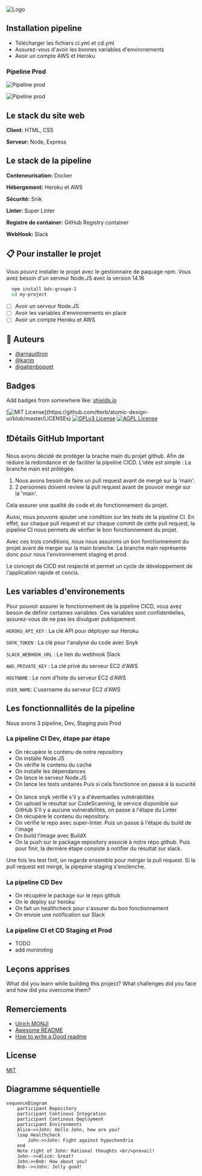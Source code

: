 
![Logo](https://github.blog/wp-content/uploads/2019/08/DL-V2-LinkedIn_FB.png?fit=1200%2C630)


## Installation pipeline

- Télécharger les fichiers ci.yml et cd.yml 
- Assurez-vous d'avoir les bonnes variables d'environements
- Avoir un compte AWS et Heroku

### Pipeline Prod
![Pipeline prod](https://i.imgur.com/saUIvmh.png)


![Pipeline prod](https://i.imgur.com/e07mQfIl.png)

## Le stack du site web

**Client:** HTML, CSS

**Serveur:** Node, Express


## Le stack de la pipeline

**Conteneurisation:** Docker

**Hébergement:** Heroku et AWS

**Sécurité:** Snik

**Linter:** Super Linter

**Registre de container:** GitHub Registry container

**WebHook:** Slack
## 📋 Pour installer le projet

Vous pouvrz installer le projet avec le gestionnaire de paquage npm.
Vous avez besoin d'un serveur Node.JS avec la version 14.16

```bash
  npm install bdx-groupe-1
  cd my-project
```

- [ ]  Avoir un serveur Node.JS
- [ ]  Avoir les variables d'environements en place
- [ ]  Avoir un compte Heroku et AWS
## 📝 Auteurs

- [@arnaudtron](https://www.github.com/arnaudtron)
- [@karim](https://www.github.com/styldown)
- [@gatienboquet](https://www.github.com/gatienboquet)
## Badges

Add badges from somewhere like: [shields.io](https://shields.io/)

[![MIT License](https://img.shields.io/apm/l/atomic-design-ui.svg?)](https://github.com/tterb/atomic-design-ui/blob/master/LICENSEs)
[![GPLv3 License](https://img.shields.io/badge/License-GPL%20v3-yellow.svg)](https://opensource.org/licenses/)
[![AGPL License](https://img.shields.io/badge/license-AGPL-blue.svg)](http://www.gnu.org/licenses/agpl-3.0)

## ❗Détails GitHub Important

Nous avons décidé de protéger la brache main du projet github. 
Afin de réduire la redondance et de faciliter la pipeline CICD.
L'idée est simple : La branche main est prôtégée.

1. Nous avons besoin de faire un pull request avant de mergé sur la 'main'.
2. 2 personnes doivent review la pull request avant de pouvoir mergé sur la 'main'.

Cela assurer une qualité de code et de fonctionnement du projet.

Aussi, nous pouvons ajouter une condition sur les tests de la pipeline CI.
En effet, sur chaque pull request et sur chaque commit de cette pull request, la pipeline CI nous permets de vérifier le bon fonctionnement du projet.

Avec ces trois conditions, nous nous assurons un bon fonctionnement du projet avant de merger sur la main branche.
La branche main représente donc pour nous l'environnement  staging et prod.

Le concept de CICD est respecté et permet un cycle de développement de l'application rapide et concis.

## Les variables d'environements 

Pour pouvoir assurer le fonctionnement  de la pipeline CICD, vous avez besoin de définir certaines variables. 
Ces variables sont confidentielles, assurez-vous de ne pas les divulguer publiquement.

`HEROKU_API_KEY` : La clé API pour déployer sur Heroku

`SNYK_TOKEN` : La clé pour l'analyse du code avec Snyk

`SLACK_WEBHOOK_URL` : Le lien du webhook Slack

`AWS_PRIVATE_KEY` : La clé privé du serveur EC2 d'AWS

`HOSTNAME` : Le nom d'hote du serveur EC2 d'AWS

`USER_NAME`: L'username du serveur EC2 d'AWS
## Les fonctionnallités de la pipeline
Nous avons 3 pipeline, Dev, Staging puis Prod

### La pipeline CI Dev, étape par étape

- On récupère le contenu de notre repository
- On installe Node.JS 
- On vérifie le contenu du cache
- On installe les dépendances
- On lance le serveur Node.JS
- On lance les tests unitaires
Puis si cela fonctionne on passe à la sucurité :
- On lance snyk vérifié s'il y a d'éventuelles vulnérabilités
- On upload le résultat sur CodeScanning, le service disponible sur GitHub
S'il y a aucune vulnerabilités, on passe à l'étape du Linter
- On récupère le contenu du repository.
- On vérifie le repo avec super-linter.
Puis un passe à l'étape du build de l'image
- On build l'image avec BuildX
- On la push sur le package repository associé à notre répo github.
Puis pour finir, la dernière étape consiste à notifier du résultat sur slack.

Une fois les test finit, on regarde ensemble pour mérger la pull request.
Si la pull request est mergé, la pipepine staging s'enclenche.

### La pipeline CD Dev

- On récupère le package sur le repo github 
- On le deploy sur heroku
- On fait un healthcheck pour s'assurer du bon fonctionnement
- On envoie une notification sur Slack

### La pipeline CI et CD Staging et Prod

- TODO
- add moniroting


## Leçons apprises

What did you learn while building this project? What challenges did you face and how did you overcome them?


## Remerciements

 - [Ulrich MONJI](https://github.com/ulrichmonji)
 - [Awesome README](https://github.com/matiassingers/awesome-readme)
 - [How to write a Good readme](https://bulldogjob.com/news/449-how-to-write-a-good-readme-for-your-github-project)


## License

[MIT](https://choosealicense.com/licenses/mit/)


## Diagramme séquentielle

```mermaid
sequenceDiagram
    participant Repository
    participant Continous Integration
    participant Continous Deployment
    participant Environments
    Alice->>John: Hello John, how are you?
    loop Healthcheck
        John->>John: Fight against hypochondria
    end
    Note right of John: Rational thoughts <br/>prevail!
    John-->>Alice: Great!
    John->>Bob: How about you?
    Bob-->>John: Jolly good!
```

